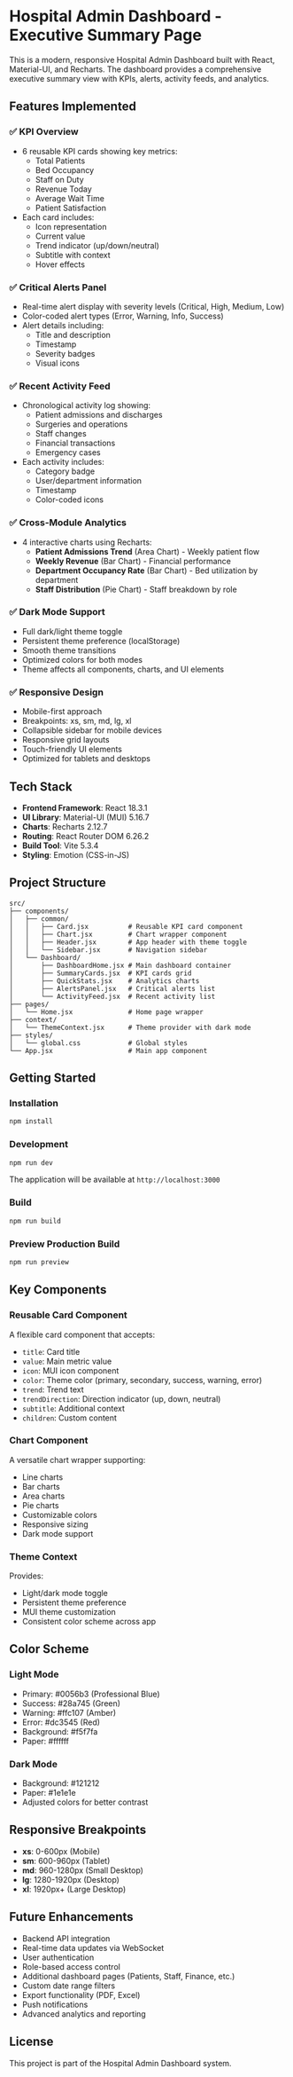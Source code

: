 # Hospital Admin Dashboard - Executive Summary Page

This is a modern, responsive Hospital Admin Dashboard built with React, Material-UI, and Recharts. The dashboard provides a comprehensive executive summary view with KPIs, alerts, activity feeds, and analytics.

## Features Implemented

### ✅ KPI Overview
- 6 reusable KPI cards showing key metrics:
  - Total Patients
  - Bed Occupancy
  - Staff on Duty
  - Revenue Today
  - Average Wait Time
  - Patient Satisfaction
- Each card includes:
  - Icon representation
  - Current value
  - Trend indicator (up/down/neutral)
  - Subtitle with context
  - Hover effects

### ✅ Critical Alerts Panel
- Real-time alert display with severity levels (Critical, High, Medium, Low)
- Color-coded alert types (Error, Warning, Info, Success)
- Alert details including:
  - Title and description
  - Timestamp
  - Severity badges
  - Visual icons

### ✅ Recent Activity Feed
- Chronological activity log showing:
  - Patient admissions and discharges
  - Surgeries and operations
  - Staff changes
  - Financial transactions
  - Emergency cases
- Each activity includes:
  - Category badge
  - User/department information
  - Timestamp
  - Color-coded icons

### ✅ Cross-Module Analytics
- 4 interactive charts using Recharts:
  - **Patient Admissions Trend** (Area Chart) - Weekly patient flow
  - **Weekly Revenue** (Bar Chart) - Financial performance
  - **Department Occupancy Rate** (Bar Chart) - Bed utilization by department
  - **Staff Distribution** (Pie Chart) - Staff breakdown by role

### ✅ Dark Mode Support
- Full dark/light theme toggle
- Persistent theme preference (localStorage)
- Smooth theme transitions
- Optimized colors for both modes
- Theme affects all components, charts, and UI elements

### ✅ Responsive Design
- Mobile-first approach
- Breakpoints: xs, sm, md, lg, xl
- Collapsible sidebar for mobile devices
- Responsive grid layouts
- Touch-friendly UI elements
- Optimized for tablets and desktops

## Tech Stack

- **Frontend Framework**: React 18.3.1
- **UI Library**: Material-UI (MUI) 5.16.7
- **Charts**: Recharts 2.12.7
- **Routing**: React Router DOM 6.26.2
- **Build Tool**: Vite 5.3.4
- **Styling**: Emotion (CSS-in-JS)

## Project Structure

```
src/
├── components/
│   ├── common/
│   │   ├── Card.jsx          # Reusable KPI card component
│   │   ├── Chart.jsx         # Chart wrapper component
│   │   ├── Header.jsx        # App header with theme toggle
│   │   └── Sidebar.jsx       # Navigation sidebar
│   └── Dashboard/
│       ├── DashboardHome.jsx # Main dashboard container
│       ├── SummaryCards.jsx  # KPI cards grid
│       ├── QuickStats.jsx    # Analytics charts
│       ├── AlertsPanel.jsx   # Critical alerts list
│       └── ActivityFeed.jsx  # Recent activity list
├── pages/
│   └── Home.jsx              # Home page wrapper
├── context/
│   └── ThemeContext.jsx      # Theme provider with dark mode
├── styles/
│   └── global.css            # Global styles
└── App.jsx                   # Main app component
```

## Getting Started

### Installation

```bash
npm install
```

### Development

```bash
npm run dev
```

The application will be available at `http://localhost:3000`

### Build

```bash
npm run build
```

### Preview Production Build

```bash
npm run preview
```

## Key Components

### Reusable Card Component
A flexible card component that accepts:
- `title`: Card title
- `value`: Main metric value
- `icon`: MUI icon component
- `color`: Theme color (primary, secondary, success, warning, error)
- `trend`: Trend text
- `trendDirection`: Direction indicator (up, down, neutral)
- `subtitle`: Additional context
- `children`: Custom content

### Chart Component
A versatile chart wrapper supporting:
- Line charts
- Bar charts
- Area charts
- Pie charts
- Customizable colors
- Responsive sizing
- Dark mode support

### Theme Context
Provides:
- Light/dark mode toggle
- Persistent theme preference
- MUI theme customization
- Consistent color scheme across app

## Color Scheme

### Light Mode
- Primary: #0056b3 (Professional Blue)
- Success: #28a745 (Green)
- Warning: #ffc107 (Amber)
- Error: #dc3545 (Red)
- Background: #f5f7fa
- Paper: #ffffff

### Dark Mode
- Background: #121212
- Paper: #1e1e1e
- Adjusted colors for better contrast

## Responsive Breakpoints

- **xs**: 0-600px (Mobile)
- **sm**: 600-960px (Tablet)
- **md**: 960-1280px (Small Desktop)
- **lg**: 1280-1920px (Desktop)
- **xl**: 1920px+ (Large Desktop)

## Future Enhancements

- Backend API integration
- Real-time data updates via WebSocket
- User authentication
- Role-based access control
- Additional dashboard pages (Patients, Staff, Finance, etc.)
- Custom date range filters
- Export functionality (PDF, Excel)
- Push notifications
- Advanced analytics and reporting

## License

This project is part of the Hospital Admin Dashboard system.
